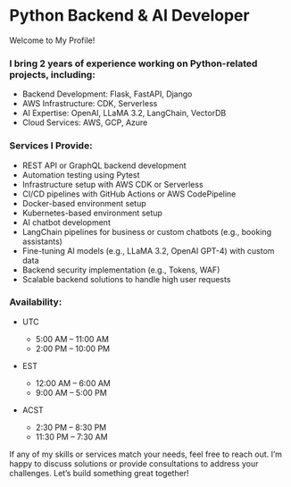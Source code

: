 # Python Backend & AI Developer

Welcome to My Profile!
### I bring 2 years of experience working on Python-related projects, including:
- Backend Development: Flask, FastAPI, Django
- AWS Infrastructure: CDK, Serverless
- AI Expertise: OpenAI, LLaMA 3.2, LangChain, VectorDB
- Cloud Services: AWS, GCP, Azure

### Services I Provide:
- REST API or GraphQL backend development
- Automation testing using Pytest
- Infrastructure setup with AWS CDK or Serverless
- CI/CD pipelines with GitHub Actions or AWS CodePipeline
- Docker-based environment setup
- Kubernetes-based environment setup
- AI chatbot development
- LangChain pipelines for business or custom chatbots (e.g., booking assistants)
- Fine-tuning AI models (e.g., LLaMA 3.2, OpenAI GPT-4) with custom data
- Backend security implementation (e.g., Tokens, WAF)
- Scalable backend solutions to handle high user requests

### Availability:
+ UTC
  + 5:00 AM – 11:00 AM
  + 2:00 PM – 10:00 PM

+ EST
  + 12:00 AM – 6:00 AM
  + 9:00 AM – 5:00 PM

+ ACST
  + 2:30 PM – 8:30 PM
  + 11:30 PM – 7:30 AM

If any of my skills or services match your needs, feel free to reach out. I’m happy to discuss solutions or provide consultations to address your challenges.
Let’s build something great together!
